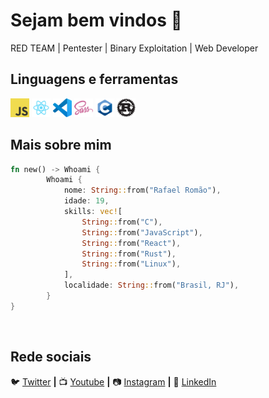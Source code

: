 # Sejam bem vindos 👋

RED TEAM | Pentester | Binary Exploitation | Web Developer

## Linguagens e ferramentas

<code><img height="30" src="https://raw.githubusercontent.com/github/explore/80688e429a7d4ef2fca1e82350fe8e3517d3494d/topics/javascript/javascript.png"></code>
<code><img height="30" src="https://raw.githubusercontent.com/github/explore/80688e429a7d4ef2fca1e82350fe8e3517d3494d/topics/react/react.png"></code>
<code><img height="30" src="https://raw.githubusercontent.com/github/explore/80688e429a7d4ef2fca1e82350fe8e3517d3494d/topics/visual-studio-code/visual-studio-code.png"></code>
<code><img height="30" src="https://raw.githubusercontent.com/github/explore/80688e429a7d4ef2fca1e82350fe8e3517d3494d/topics/sass/sass.png"></code>
<code><img height="30" src="https://raw.githubusercontent.com/github/explore/80688e429a7d4ef2fca1e82350fe8e3517d3494d/topics/c/c.png"></code>
<code><img height="30" src="https://raw.githubusercontent.com/github/explore/80688e429a7d4ef2fca1e82350fe8e3517d3494d/topics/rust/rust.png"></code>

## Mais sobre mim

```rust
fn new() -> Whoami {
        Whoami {
            nome: String::from("Rafael Romão"),
            idade: 19,
            skills: vec![
                String::from("C"),
                String::from("JavaScript"),
                String::from("React"),
                String::from("Rust"),
                String::from("Linux"),
            ],
            localidade: String::from("Brasil, RJ"),
        }
}
```

[website]: https://codedev.ga/
[twitter]: https://twitter.com/n1njasec
[youtube]: https://www.youtube.com/user/watchersec/
[instagram]: https://www.instagram.com/watchersec/
[linkedin]: [https://www.linkedin.com/in/https://www.linkedin.com/in/rafael-rom%C3%A3o/

<br>

## Rede sociais

🐦 [Twitter][twitter] **|**
📺 [Youtube][youtube] **|**
📷 [Instagram][instagram] **|**
👔 [LinkedIn][linkedin]
